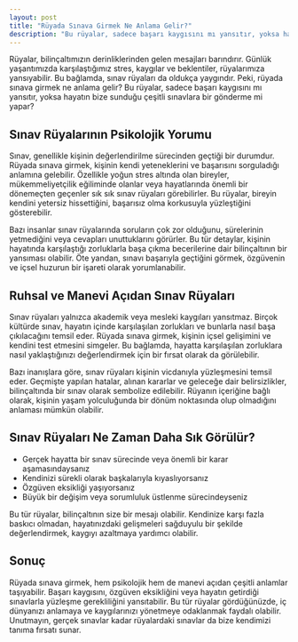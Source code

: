 ```yaml
---
layout: post
title: "Rüyada Sınava Girmek Ne Anlama Gelir?"
description: "Bu rüyalar, sadece başarı kaygısını mı yansıtır, yoksa hayatın bize sunduğu çeşitli sınavlara bir gönderme mi yapar?"
---
```


Rüyalar, bilinçaltımızın derinliklerinden gelen mesajları barındırır. Günlük yaşantımızda karşılaştığımız stres, kaygılar ve beklentiler, rüyalarımıza yansıyabilir. Bu bağlamda, sınav rüyaları da oldukça yaygındır. Peki, rüyada sınava girmek ne anlama gelir? Bu rüyalar, sadece başarı kaygısını mı yansıtır, yoksa hayatın bize sunduğu çeşitli sınavlara bir gönderme mi yapar?

## Sınav Rüyalarının Psikolojik Yorumu

Sınav, genellikle kişinin değerlendirilme sürecinden geçtiği bir durumdur. Rüyada sınava girmek, kişinin kendi yeteneklerini ve başarısını sorguladığı anlamına gelebilir. Özellikle yoğun stres altında olan bireyler, mükemmeliyetçilik eğiliminde olanlar veya hayatlarında önemli bir dönemeçten geçenler sık sık sınav rüyaları görebilirler. Bu rüyalar, bireyin kendini yetersiz hissettiğini, başarısız olma korkusuyla yüzleştiğini gösterebilir.

Bazı insanlar sınav rüyalarında soruların çok zor olduğunu, sürelerinin yetmediğini veya cevapları unuttuklarını görürler. Bu tür detaylar, kişinin hayatında karşılaştığı zorluklarla başa çıkma becerilerine dair bilinçaltının bir yansıması olabilir. Öte yandan, sınavı başarıyla geçtiğini görmek, özgüvenin ve içsel huzurun bir işareti olarak yorumlanabilir.

## Ruhsal ve Manevi Açıdan Sınav Rüyaları

Sınav rüyaları yalnızca akademik veya mesleki kaygıları yansıtmaz. Birçok kültürde sınav, hayatın içinde karşılaşılan zorlukları ve bunlarla nasıl başa çıkılacağını temsil eder. Rüyada sınava girmek, kişinin içsel gelişimini ve kendini test etmesini simgeler. Bu bağlamda, hayatta karşılaşılan zorluklara nasıl yaklaştığınızı değerlendirmek için bir fırsat olarak da görülebilir.

Bazı inanışlara göre, sınav rüyaları kişinin vicdanıyla yüzleşmesini temsil eder. Geçmişte yapılan hatalar, alınan kararlar ve geleceğe dair belirsizlikler, bilinçaltında bir sınav olarak sembolize edilebilir. Rüyanın içeriğine bağlı olarak, kişinin yaşam yolculuğunda bir dönüm noktasında olup olmadığını anlaması mümkün olabilir.

## Sınav Rüyaları Ne Zaman Daha Sık Görülür?

- Gerçek hayatta bir sınav sürecinde veya önemli bir karar aşamasındaysanız
- Kendinizi sürekli olarak başkalarıyla kıyaslıyorsanız
- Özgüven eksikliği yaşıyorsanız
- Büyük bir değişim veya sorumluluk üstlenme sürecindeyseniz

Bu tür rüyalar, bilinçaltının size bir mesajı olabilir. Kendinize karşı fazla baskıcı olmadan, hayatınızdaki gelişmeleri sağduyulu bir şekilde değerlendirmek, kaygıyı azaltmaya yardımcı olabilir.

## Sonuç

Rüyada sınava girmek, hem psikolojik hem de manevi açıdan çeşitli anlamlar taşıyabilir. Başarı kaygısını, özgüven eksikliğini veya hayatın getirdiği sınavlarla yüzleşme gerekliliğini yansıtabilir. Bu tür rüyalar gördüğünüzde, iç dünyanızı anlamaya ve kaygılarınızı yönetmeye odaklanmak faydalı olabilir. Unutmayın, gerçek sınavlar kadar rüyalardaki sınavlar da bize kendimizi tanıma fırsatı sunar.